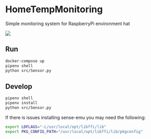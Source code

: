 # HomeTempMonitoring

Simple monitoring system for RaspberryPi environment hat

![](https://media.giphy.com/media/fAT2Db0j0Mblu/giphy.gif)

## Run

```bash
docker-compose up
pipenv shell
python src/Sensor.py
```

## Develop

```bash
pipenv shell
pipenv install
python src/Sensor.py
```

If there is issues installing sense-emu you may need the following:

```bash
export LDFLAGS="-L/usr/local/opt/libffi/lib"
export PKG_CONFIG_PATH="/usr/local/opt/libffi/lib/pkgconfig"
```
